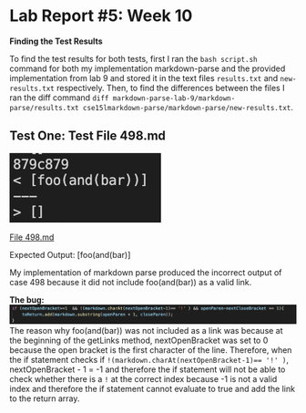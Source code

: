# Lab Report #5: Week 10

**Finding the Test Results**

To find the test results for both tests, first I ran the `bash script.sh` command for both my implementation markdown-parse and the provided implementation from lab 9 and stored it in the text files `results.txt` and `new-results.txt` respectively. Then, to find the differences between the files I ran the diff command `diff markdown-parse-lab-9/markdown-parse/results.txt cse15lmarkdown-parse/markdown-parse/new-results.txt`.

## Test One: Test File 498.md

![Image](case879.png)

[File 498.md](498.md)

Expected Output: [foo(and(bar)]

My implementation of markdown parse produced the incorrect output of case 498 because it did not include foo(and(bar)) as a valid link.

**The bug:**
![Image](bug498.png)
The reason why foo(and(bar)) was not included as a link was because at the beginning of the getLinks method, nextOpenBracket was set to 0 because the open bracket is the first character of the line. Therefore, when the if statement checks if `!(markdown.charAt(nextOpenBracket-1)== '!' )`, nextOpenBracket - 1 = -1 and therefore the if statement will not be able to check whether there is a `!` at the correct index because -1 is not a valid index and therefore the if statement cannot evaluate to true and add the link to the return array.

